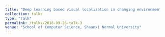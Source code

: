 ```yaml
---
title: "Deep learning based visual localization in changing environments"
collection: talks
type: "Talk"
permalink: /talks/2018-09-26-talk-3
venue: "School of Computer Science, Shaanxi Normal University"
---
```

